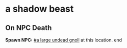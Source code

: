 # a shadow beast
## On NPC Death

**Spawn NPC:**  [\#a large undead gnoll](/npc/111012) at this location.
end